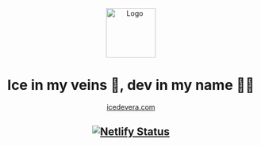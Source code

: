 <div align="center">
  <img alt="Logo" src="https://raw.githubusercontent.com/icedevera/icedevera/master/public/ice-logo.png" width="100" />
</div>
<h1 align="center">
  Ice in my veins 🧊, dev in my name 👨‍💻
</h1>
<p align="center">
<a href="https://icedevera.com" target="_blank">icedevera.com</a> 
</p>

<h2 align="center">
  <a href="hhttps://app.netlify.com/sites/icedevera/deploys" target="_blank">
    <img src="https://api.netlify.com/api/v1/badges/e326f3ff-7344-418d-a555-a97f061a82b9/deploy-status" alt="Netlify Status" />
  </h2>
</p>
